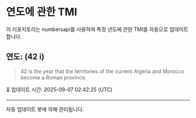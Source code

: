 
# 연도에 관한 TMI

이 리포지토리는 numbersapi를 사용하여 특정 년도에 관한 TMI를 자동으로 업데이트합니다.

## 연도: (42 i)
> 42 is the year that the territories of the current Algeria and Morocco become a Roman province.

⏳ 업데이트 시간: 2025-09-07 02:42:25 (UTC)

---
자동 업데이트 봇에 의해 관리됩니다.
